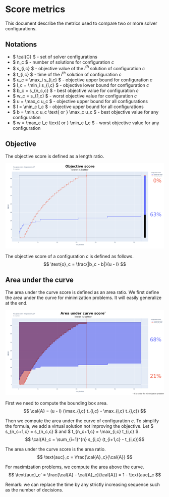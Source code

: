 # Score metrics
This document describe the metrics used to compare two or more solver configurations.

## Notations
- $ \cal{C} $ - set of solver configurations
- $ n_c $ - number of solutions for configuration $c$
- $ s_{i,c} $ - objective value of the $i^{th}$ solution of configuration $c$
- $ t_{i,c} $ - time of the $i^{th}$ solution of configuration $c$
- $ u_c = \max_i s_{i,c} $ - objective upper bound for configuration $c$
- $ l_c = \min_i s_{i,c} $ - objective lower bound for configuration $c$
- $ b_c = s_{n_c,c} $ - best objective value for configuration $c$
- $ w_c = s_{1,c} $ - worst objective value for configuration $c$
- $ u = \max_c u_c $ - objective upper bound for all configurations
- $ l = \min_c l_c $ - objective upper bound for all configurations
- $ b = \min_c u_c \text{ or } \max_c u_c $ - best objective value for any configuration
- $ w = \max_c l_c \text{ or } \min_c l_c $ - worst objective value for any configuration


## Objective
The objective score is defined as a length ratio.

![Objective score figure](/doc/scores/objective/objective.png)

The objective score of a configuration $c$ is defined as follows.
$$ \text{o}_c = \frac{|b_c - b|}{u - l} $$


## Area under the curve
The area under the curve score is defined as an area ratio. We first define the area under the curve for minimization problems. It will easily generalize at the end.

![Area under curve score figure](/doc/scores/auc/auc.png)


First we need to compute the bounding box area.
$$ \cal{A} = (u - l) (\max_{i,c} t_{i,c} - \max_{i,c} t_{i,c}) $$

Then we compute the area under the curve of configuration $c$. To simplify the formula, we add a virtual solution not improving the objective. Let $ s_{n_c+1,c} = s_{n_c,c} $ and $ t_{n_c+1,c} = \max_{i,c} t_{i,c} $.
$$ \cal{A}_c = \sum_{i=1}^{n} s_{i,c} (t_{i+1,c} - t_{i,c})$$

The area under the curve score is the area ratio.
$$ \text{auc}_c = \frac{\cal{A}_c}{\cal{A}} $$

For maximization problems, we compute the area above the curve.
$$ \text{auc}_c' = \frac{\cal{A} - \cal{A}_c}{\cal{A}} = 1 - \text{auc}_c $$

Remark: we can replace the time by any strictly increasing sequence such as the number of decisions.
